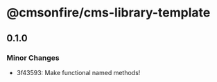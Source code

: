# @cmsonfire/cms-library-template

## 0.1.0

### Minor Changes

- 3f43593: Make functional named methods!
